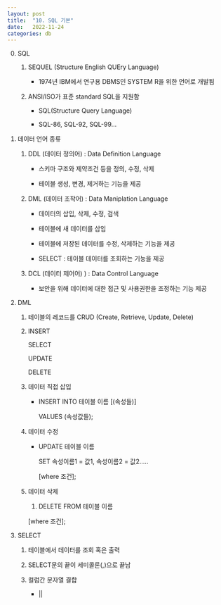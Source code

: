 ```yaml
---
layout: post
title:  "10. SQL 기본"
date:   2022-11-24
categories: db
---
```

0. SQL

    1) SEQUEL (Structure English QUEry Language)

        - 1974년 IBM에서 연구용 DBMS인 SYSTEM R을 위한 언어로 개발됨

    2) ANSI/ISO가 표준 standard SQL을 지원함

        - SQL(Structure Query Language)

        - SQL-86, SQL-92, SQL-99...

1. 데이터 언어 종류

    1) DDL (데이터 정의어) : Data Definition Language
    
        - 스키마 구조와 제약조건 등을 정의, 수정, 삭제

        - 테이블 생성, 변경, 제거하는 기능을 제공

    2) DML (데이터 조작어) : Data Maniplation Language

        - 데이터의 삽입, 삭제, 수정, 검색

        - 테이블에 새 데이터를 삽입

        - 테이블에 저장된 데이터를 수정, 삭제하는 기능을 제공

        - SELECT : 테이블 데이터를 조회하는 기능을 제공

    3) DCL (데이터 제어어) ) : Data Control Language

        - 보안을 위해 데이터에 대한 접근 및 사용권한을 조정하는 기능 제공

2. DML

    1) 테이블의 레코드를 CRUD (Create, Retrieve, Update, Delete)

    2) INSERT

       SELECT

       UPDATE 

       DELETE 

    3) 데이터 직접 삽입

        - INSERT INTO 테이블 이름 [(속성들)]

          VALUES (속성값들);

    4) 데이터 수정

        - UPDATE 테이블 이름

          SET 속성이름1 = 값1, 속성이름2 = 값2.....

          [where 조건];

    5) 데이터 삭제

        1) DELETE FROM 테이블 이름

          [where 조건];

3. SELECT

    1) 테이블에서 데이터를 조회 혹은 출력 

    2) SELECT문의 끝이 세미콜론(,)으로 끝남

    3) 컬럼간 문자열 결합 
    
        - ||  